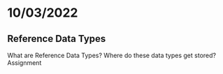 # 10/03/2022

## Reference Data Types

What are Reference Data Types?
Where do these data types get stored?
Assignment
